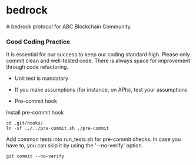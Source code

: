 # bedrock
A bedrock protocol for ABC Blockchain Community.


### Good Coding Practice

It is essential for our success to keep our coding standard high. Please only commit clean and well-tested code. There is always space for improvement through code refactoring.

- Unit test is mandatory

- If you make assumptions (for instance, on APIs), test your assumptions

- Pre-commit hook

Install pre-commit hook
```
cd .git/hooks/
ln -sf ../../pre-commit.sh ./pre-commit
```
Add common tests into run_tests.sh for pre-commit checks. In case you have to, you can skip it by using the '--no-verify' option.
```
git commit --no-verify
```
